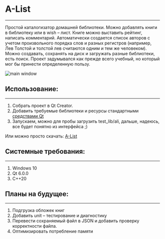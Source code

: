 # A-List
---
Простой каталогизатор домашней библиотеки.
Можно добавлять книги в библиотеку или в wish – лист. Книге можно выставить рейтинг, написать комментарий. Автоматически создается список авторов с учетом произвольного порядка слов и разных регистров (например, Лев Толстой и толстой лев считаются одним и тем же человеком).  Можно создавать, сохранять на диск и загружать разные библиотеки, есть поиск.
Проект задумывался как прежде всего учебный, но который мог бы принести определенную пользу. 


![main window](https://2.downloader.disk.yandex.ru/preview/e41016916531a67f83261550d3f2f6549272f332d4815d8596b163357bb9d757/inf/eifS07u7qp7FTqRyuZIq1QnkSrkF_lSvEIiciQx6qHcRIcVePMyA1NkDwXSIm2ifCtCKC3Bq4tbKP94LX_oTXA%3D%3D?uid=1015551869&filename=a-list.jpg&disposition=inline&hash=&limit=0&content_type=image%2Fjpeg&owner_uid=1015551869&tknv=v2&size=1920x979)

## Использование: 
---
1.	Собрать проект в Qt Creator.
2.	 Добавить требуемые библиотеки и ресурсы стандартными [средствами Qt](https://doc.qt.io/qt-5/windows-deployment.html)
3.	Запускаем, можно для пробы загрузить test_lib/ali, дальше, надеюсь, все будет понятно из интерфейса ;)

Или можно просто скачать: [A-List](https://disk.yandex.ru/d/SJ4DNBnmbGgATQ)

## Системные требования:
---
1.	Windows 10
2.	Qt 6.0.0
3.	C++20

## Планы на будущее:
---
1.	Подгрузка обложек книг 
2.	Добавить unit – тестирование и диагностику 
3.	Перевести сохраняемый файл в JSON и добавить проверку корректности файла.
4.	Оптимизировать потребление памяти
